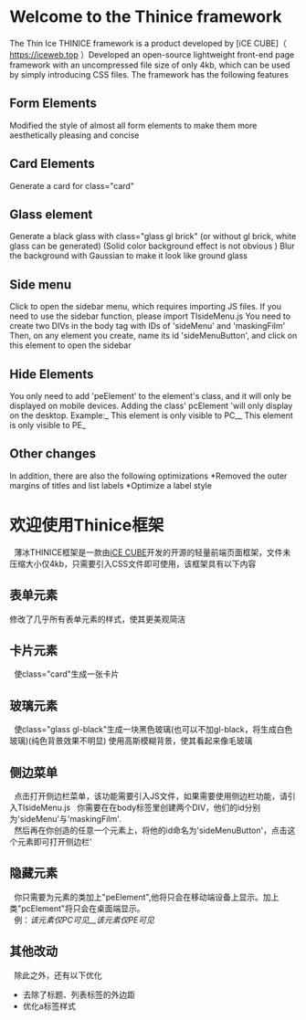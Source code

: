 # Welcome to the Thinice framework
  The Thin Ice THINICE framework is a product developed by [iCE CUBE]（ https://iceweb.top ）Developed an open-source lightweight front-end page framework with an uncompressed file size of only 4kb, which can be used by simply introducing CSS files. The framework has the following features

## Form Elements
  Modified the style of almost all form elements to make them more aesthetically pleasing and concise

## Card Elements
  Generate a card for class="card"

## Glass element
  Generate a black glass with class="glass gl brick" (or without gl brick, white glass can be generated) (Solid color background effect is not obvious )
  Blur the background with Gaussian to make it look like ground glass

## Side menu

  Click to open the sidebar menu, which requires importing JS files. If you need to use the sidebar function, please import TIsideMenu.js
  You need to create two DIVs in the body tag with IDs of 'sideMenu' and 'maskingFilm'
  Then, on any element you create, name its id 'sideMenuButton', and click on this element to open the sidebar

## Hide Elements

  You only need to add 'peElement' to the element's class, and it will only be displayed on mobile devices. Adding the class' pcElement 'will only display on the desktop.
  Example:_ This element is only visible to PC__ This element is only visible to PE_

## Other changes
  In addition, there are also the following optimizations
  *Removed the outer margins of titles and list labels
  *Optimize a label style

# 欢迎使用Thinice框架
  薄冰THINICE框架是一款由[iCE CUBE](https://iceweb.top)开发的开源的轻量前端页面框架，文件未压缩大小仅4kb，只需要引入CSS文件即可使用，该框架具有以下内容

## 表单元素
  修改了几乎所有表单元素的样式，使其更美观简洁
  
## 卡片元素
  使class="card"生成一张卡片
  
## 玻璃元素
  使class="glass gl-black"生成一块黑色玻璃\(也可以不加gl-black，将生成白色玻璃\)\(纯色背景效果不明显\)
  使用高斯模糊背景，使其看起来像毛玻璃
  
## 侧边菜单
  点击打开侧边栏菜单，该功能需要引入JS文件，如果需要使用侧边栏功能，请引入TIsideMenu.js
  你需要在在body标签里创建两个DIV，他们的id分别为'sideMenu'与'maskingFilm'.  
  然后再在你创造的任意一个元素上，将他的id命名为'sideMenuButton'，点击这个元素即可打开侧边栏'
  
## 隐藏元素
  你只需要为元素的类加上"peElement",他将只会在移动端设备上显示。加上类"pcElement"将只会在桌面端显示。  
  例：_该元素仅PC可见__该元素仅PE可见_
  
## 其他改动

  除此之外，还有以下优化

* 去除了标题、列表标签的外边距
* 优化a标签样式
